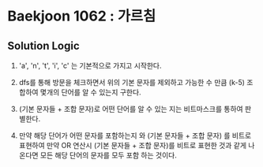 # Baekjoon 1062 : 가르침

## Solution Logic

1. 'a', 'n', 't', 'i', 'c' 는 기본적으로 가지고 시작한다.

2. dfs를 통해 방문을 체크하면서 위의 기본 문자를 제외하고 가능한 수 만큼 (k-5) 조합하여 몇개의 단어를 알 수 있는지 구한다.

3. (기본 문자들 + 조합 문자)로 어떤 단어를 알 수 있는 지는 비트마스크를 통하여 판별한다.

4. 만약 해당 단어가 어떤 문자를 포함하는지 와 (기본 문자들 + 조합 문자) 를 비트로 표현하여 만약 OR 연산시 (기본 문자들 + 조합 문자)를 비트로 표현한 것과 같게 나온다면 모든 해당 단어의
문자를 모두 포함 하는 것이다.  